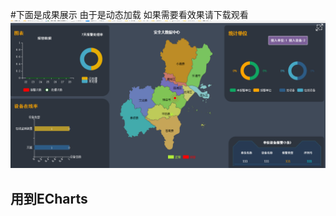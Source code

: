 #下面是成果展示 由于是动态加载 如果需要看效果请下载观看
![image](https://github.com/EGGD/Call_The_Police/raw/master/images/zhanshi.png)
## 用到ECharts
